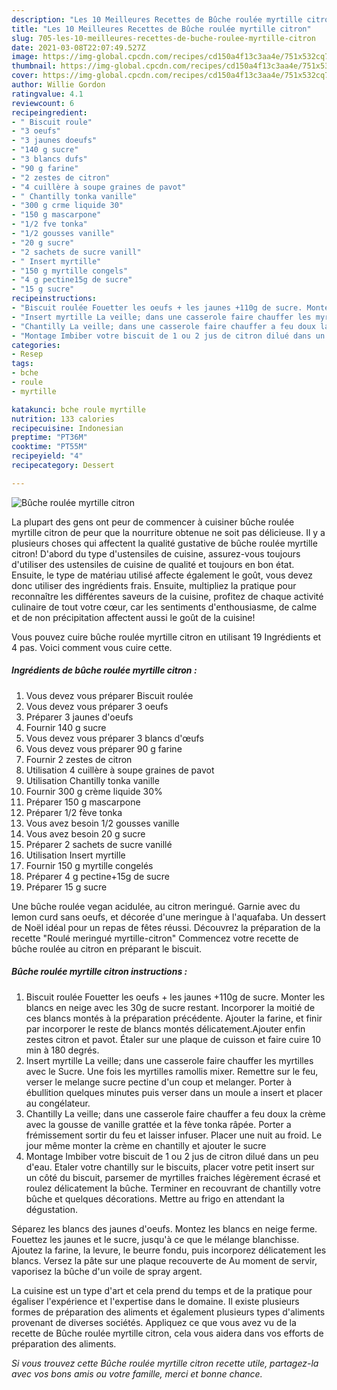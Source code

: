 ```yaml
---
description: "Les 10 Meilleures Recettes de Bûche roulée myrtille citron"
title: "Les 10 Meilleures Recettes de Bûche roulée myrtille citron"
slug: 705-les-10-meilleures-recettes-de-buche-roulee-myrtille-citron
date: 2021-03-08T22:07:49.527Z
image: https://img-global.cpcdn.com/recipes/cd150a4f13c3aa4e/751x532cq70/buche-roulee-myrtille-citron-photo-principale-de-la-recette.jpg
thumbnail: https://img-global.cpcdn.com/recipes/cd150a4f13c3aa4e/751x532cq70/buche-roulee-myrtille-citron-photo-principale-de-la-recette.jpg
cover: https://img-global.cpcdn.com/recipes/cd150a4f13c3aa4e/751x532cq70/buche-roulee-myrtille-citron-photo-principale-de-la-recette.jpg
author: Willie Gordon
ratingvalue: 4.1
reviewcount: 6
recipeingredient:
- " Biscuit roule"
- "3 oeufs"
- "3 jaunes doeufs"
- "140 g sucre"
- "3 blancs dufs"
- "90 g farine"
- "2 zestes de citron"
- "4 cuillère à soupe graines de pavot"
- " Chantilly tonka vanille"
- "300 g crme liquide 30"
- "150 g mascarpone"
- "1/2 fve tonka"
- "1/2 gousses vanille"
- "20 g sucre"
- "2 sachets de sucre vanill"
- " Insert myrtille"
- "150 g myrtille congels"
- "4 g pectine15g de sucre"
- "15 g sucre"
recipeinstructions:
- "Biscuit roulée Fouetter les oeufs + les jaunes +110g de sucre. Monter les blancs en neige avec les 30g de sucre restant. Incorporer la moitié de ces blancs montés à la préparation précédente. Ajouter la farine, et finir par incorporer le reste de blancs montés délicatement.Ajouter enfin zestes citron et pavot. Étaler sur une plaque de cuisson et faire cuire 10 min à 180 degrés."
- "Insert myrtille La veille; dans une casserole faire chauffer les myrtilles avec le Sucre. Une fois les myrtilles ramollis mixer. Remettre sur le feu, verser le melange sucre pectine d&#39;un coup et melanger. Porter à ébullition quelques minutes puis verser dans un moule a insert et placer au congélateur."
- "Chantilly La veille; dans une casserole faire chauffer a feu doux la crème avec la gousse de vanille grattée et la fève tonka râpée. Porter a frémissement sortir du feu et laisser infuser. Placer une nuit au froid. Le jour même monter la crème en chantilly et ajouter le sucre"
- "Montage Imbiber votre biscuit de 1 ou 2 jus de citron dilué dans un peu d&#39;eau. Etaler votre chantilly sur le biscuits, placer votre petit insert sur un côté du biscuit, parsemer de myrtilles fraiches légèrement écrasé et roulez délicatement la bûche. Terminer en recouvrant de chantilly votre bûche et quelques décorations. Mettre au frigo en attendant la dégustation."
categories:
- Resep
tags:
- bche
- roule
- myrtille

katakunci: bche roule myrtille 
nutrition: 133 calories
recipecuisine: Indonesian
preptime: "PT36M"
cooktime: "PT55M"
recipeyield: "4"
recipecategory: Dessert

---
```



![Bûche roulée myrtille citron](https://img-global.cpcdn.com/recipes/cd150a4f13c3aa4e/751x532cq70/buche-roulee-myrtille-citron-photo-principale-de-la-recette.jpg)

La plupart des gens ont peur de commencer à cuisiner bûche roulée myrtille citron de peur que la nourriture obtenue ne soit pas délicieuse. Il y a plusieurs choses qui affectent la qualité gustative de bûche roulée myrtille citron! D'abord du type d'ustensiles de cuisine, assurez-vous toujours d'utiliser des ustensiles de cuisine de qualité et toujours en bon état. Ensuite, le type de matériau utilisé affecte également le goût, vous devez donc utiliser des ingrédients frais. Ensuite, multipliez la pratique pour reconnaître les différentes saveurs de la cuisine, profitez de chaque activité culinaire de tout votre cœur, car les sentiments d'enthousiasme, de calme et de non précipitation affectent aussi le goût de la cuisine!

<!--inarticleads1-->

Vous pouvez cuire bûche roulée myrtille citron en utilisant 19 Ingrédients et 4 pas. Voici comment vous cuire cette.

##### Ingrédients de bûche roulée myrtille citron :

1. Vous devez vous préparer  Biscuit roulée
1. Vous devez vous préparer 3 oeufs
1. Préparer 3 jaunes d&#39;oeufs
1. Fournir 140 g sucre
1. Vous devez vous préparer 3 blancs d&#39;œufs
1. Vous devez vous préparer 90 g farine
1. Fournir 2 zestes de citron
1. Utilisation 4 cuillère à soupe graines de pavot
1. Utilisation  Chantilly tonka vanille
1. Fournir 300 g crème liquide 30%
1. Préparer 150 g mascarpone
1. Préparer 1/2 fève tonka
1. Vous avez besoin 1/2 gousses vanille
1. Vous avez besoin 20 g sucre
1. Préparer 2 sachets de sucre vanillé
1. Utilisation  Insert myrtille
1. Fournir 150 g myrtille congelés
1. Préparer 4 g pectine+15g de sucre
1. Préparer 15 g sucre


Une bûche roulée vegan acidulée, au citron meringué. Garnie avec du lemon curd sans oeufs, et décorée d&#39;une meringue à l&#39;aquafaba. Un dessert de Noël idéal pour un repas de fêtes réussi. Découvrez la préparation de la recette &#34;Roulé meringué myrtille-citron&#34; Commencez votre recette de bûche roulée au citron en préparant le biscuit. 

<!--inarticleads2-->

##### Bûche roulée myrtille citron instructions :

1. Biscuit roulée Fouetter les oeufs + les jaunes +110g de sucre. Monter les blancs en neige avec les 30g de sucre restant. Incorporer la moitié de ces blancs montés à la préparation précédente. Ajouter la farine, et finir par incorporer le reste de blancs montés délicatement.Ajouter enfin zestes citron et pavot. Étaler sur une plaque de cuisson et faire cuire 10 min à 180 degrés.
1. Insert myrtille La veille; dans une casserole faire chauffer les myrtilles avec le Sucre. Une fois les myrtilles ramollis mixer. Remettre sur le feu, verser le melange sucre pectine d&#39;un coup et melanger. Porter à ébullition quelques minutes puis verser dans un moule a insert et placer au congélateur.
1. Chantilly La veille; dans une casserole faire chauffer a feu doux la crème avec la gousse de vanille grattée et la fève tonka râpée. Porter a frémissement sortir du feu et laisser infuser. Placer une nuit au froid. Le jour même monter la crème en chantilly et ajouter le sucre
1. Montage Imbiber votre biscuit de 1 ou 2 jus de citron dilué dans un peu d&#39;eau. Etaler votre chantilly sur le biscuits, placer votre petit insert sur un côté du biscuit, parsemer de myrtilles fraiches légèrement écrasé et roulez délicatement la bûche. Terminer en recouvrant de chantilly votre bûche et quelques décorations. Mettre au frigo en attendant la dégustation.


Séparez les blancs des jaunes d&#39;oeufs. Montez les blancs en neige ferme. Fouettez les jaunes et le sucre, jusqu&#39;à ce que le mélange blanchisse. Ajoutez la farine, la levure, le beurre fondu, puis incorporez délicatement les blancs. Versez la pâte sur une plaque recouverte de  Au moment de servir, vaporisez la bûche d&#39;un voile de spray argent. 

<!--inarticleads1-->

<p>
La cuisine est un type d'art et cela prend du temps et de la pratique pour égaliser l'expérience et l'expertise dans le domaine. Il existe plusieurs formes de préparation des aliments et également plusieurs types d'aliments provenant de diverses sociétés. Appliquez ce que vous avez vu de la recette de Bûche roulée myrtille citron, cela vous aidera dans vos efforts de préparation des aliments.
</p>

<p>
<i>Si vous trouvez cette Bûche roulée myrtille citron recette utile, partagez-la avec vos bons amis ou votre famille, merci et bonne chance.</i>
</p>
